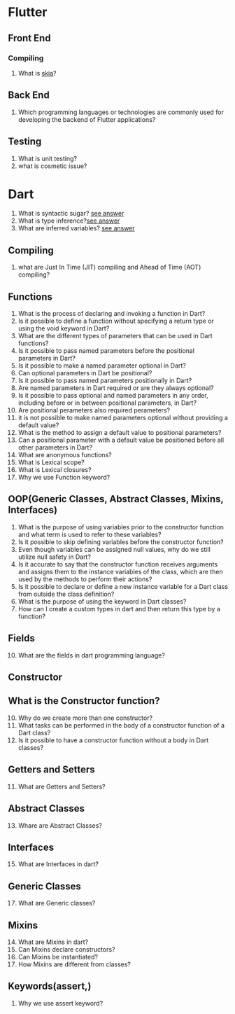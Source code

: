 # Flutter
## Front End
### Compiling
1. What is [skia](https://skia.org/)?
## Back End 
1. Which programming languages or technologies are commonly used for developing the backend of Flutter applications?
## Testing
1. What is unit testing?
2. what is cosmetic issue?
# Dart
1. What is syntactic sugar? [see answer](https://chat.openai.com/share/d0be362f-4dc7-4f40-ade7-d10cba53c65c)
2. What is type inference?[see answer](https://chat.openai.com/share/9f564356-cd65-49a6-b5b3-4169103c4a33)
3. What are inferred variables? [see answer](https://chat.openai.com/share/3bfe835d-6fdf-4812-9697-db65811b4149)
## Compiling
1. what are Just In Time (JIT) compiling and Ahead of Time (AOT) compiling?
## Functions
1. What is the process of declaring and invoking a function in Dart?
2. Is it possible to define a function without specifying a return type or using the void keyword in Dart?
3. What are the different types of parameters that can be used in Dart functions?
4. Is it possible to pass named parameters before the positional parameters in Dart?
5. Is it possible to make a named parameter optional in Dart?
6. Can optional parameters in Dart be positional?
7. Is it possible to pass named parameters positionally in Dart?
8. Are named parameters in Dart required or are they always optional?
9. Is it possible to pass optional and named parameters in any order, including before or in between positional parameters, in Dart?
10. Are positional perameters also required perameters?
11. it is not possible to make named parameters optional without providing a default value?
12. What is the method to assign a default value to positional parameters?
13. Can a positional parameter with a default value be positioned before all other parameters in Dart?
14. What are anonymous functions?
15. What is Lexical scope?
16. What is Lexical closures?
17. Why we use Function keyword?
## OOP(Generic Classes, Abstract Classes, Mixins, Interfaces)
1. What is the purpose of using variables prior to the constructor function and what term is used to refer to these variables?
2. Is it possible to skip defining variables before the constructor function?
3. Even though variables can be assigned null values, why do we still utilize null safety in Dart?
4. Is it accurate to say that the constructor function receives arguments and assigns them to the instance variables of the class, which are then used by the methods to perform their actions?
5. Is it possible to declare or define a new instance variable for a Dart class from outside the class definition?
6. What is the purpose of using the keyword in Dart classes?
9. How can I create a custom types in dart and then return this type by a function?
## Fields
10. What are the fields in dart programming language?
## Constructor
## What is the Constructor function?
10. Why do we create more than one constructor?
11. What tasks can be performed in the body of a constructor function of a Dart class?
12. Is it possible to have a constructor function without a body in Dart classes?
## Getters and Setters
11. What are Getters and Setters?
## Abstract Classes
13. Whare are Abstract Classes?
## Interfaces
15. What are Interfaces in dart?
## Generic Classes
17. What are Generic classes?
## Mixins
14. What are Mixins in dart?
15. Can Mixins declare constructors?
16. Can Mixins be instantiated?
17. How Mixins are different from classes?
## Keywords(assert,)
1. Why we use assert keyword?

